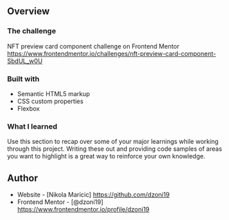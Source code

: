 
## Overview


### The challenge

NFT preview card component challenge on Frontend Mentor
https://www.frontendmentor.io/challenges/nft-preview-card-component-SbdUL_w0U


### Built with

- Semantic HTML5 markup
- CSS custom properties
- Flexbox

### What I learned

Use this section to recap over some of your major learnings while working through this project. Writing these out and providing code samples of areas you want to highlight is a great way to reinforce your own knowledge.


## Author

- Website - [Nikola Maricic] https://github.com/dzoni19
- Frontend Mentor - [@dzoni19] https://www.frontendmentor.io/profile/dzoni19

